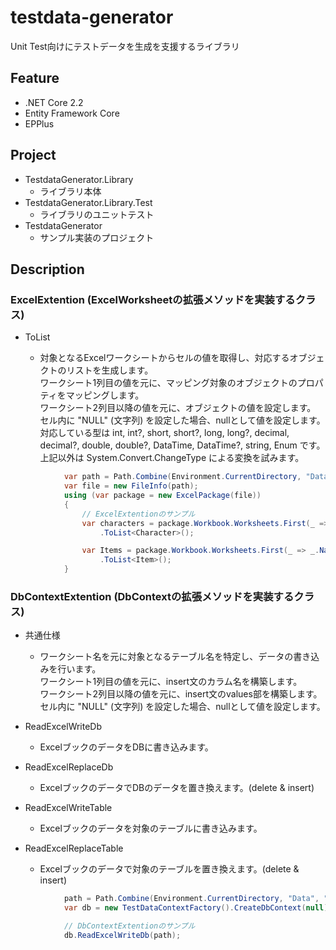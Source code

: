 # testdata-generator
Unit Test向けにテストデータを生成を支援するライブラリ

## Feature
- .NET Core 2.2
- Entity Framework Core
- EPPlus

## Project
- TestdataGenerator.Library
    - ライブラリ本体
- TestdataGenerator.Library.Test
    - ライブラリのユニットテスト
- TestdataGenerator
    - サンプル実装のプロジェクト

## Description
### **ExcelExtention (ExcelWorksheetの拡張メソッドを実装するクラス)**
- ToList<T>

  - 対象となるExcelワークシートからセルの値を取得し、対応するオブジェクトのリストを生成します。  
		ワークシート1列目の値を元に、マッピング対象のオブジェクトのプロパティをマッピングします。  
		ワークシート2列目以降の値を元に、オブジェクトの値を設定します。  
    セル内に "NULL" (文字列) を設定した場合、nullとして値を設定します。  
    対応している型は int, int?, short, short?, long, long?, decimal, decimal?, double, double?, DataTime, DataTime?, string, Enum です。  
    上記以外は System.Convert.ChangeType による変換を試みます。

``` C#
            var path = Path.Combine(Environment.CurrentDirectory, "Data", "Data.xlsx");
            var file = new FileInfo(path);
            using (var package = new ExcelPackage(file))
            {
                // ExcelExtentionのサンプル
                var characters = package.Workbook.Worksheets.First(_ => _.Name == "Character")
                    .ToList<Character>();

                var Items = package.Workbook.Worksheets.First(_ => _.Name == "Item")
                    .ToList<Item>();
            }
```

### **DbContextExtention (DbContextの拡張メソッドを実装するクラス)**
- 共通仕様
  - ワークシート名を元に対象となるテーブル名を特定し、データの書き込みを行います。  
    ワークシート1列目の値を元に、insert文のカラム名を構築します。  
    ワークシート2列目以降の値を元に、insert文のvalues部を構築します。  
    セル内に "NULL" (文字列) を設定した場合、nullとして値を設定します。

- ReadExcelWriteDb
  - ExcelブックのデータをDBに書き込みます。  

- ReadExcelReplaceDb
  - ExcelブックのデータでDBのデータを置き換えます。(delete & insert)  
		
- ReadExcelWriteTable
  - Excelブックのデータを対象のテーブルに書き込みます。  

- ReadExcelReplaceTable
  - Excelブックのデータで対象のテーブルを置き換えます。(delete & insert)  

``` C#
            path = Path.Combine(Environment.CurrentDirectory, "Data", "DbData.xlsx");
            var db = new TestDataContextFactory().CreateDbContext(null);

            // DbContextExtentionのサンプル
            db.ReadExcelWriteDb(path);
```

